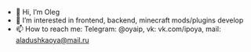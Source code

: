 - 👋 Hi, I’m Oleg
- 👀 I’m interested in frontend, backend, minecraft mods/plugins develop
- 📫 How to reach me: Telegram: @oyaip, vk: vk.com/ipoya, mail: aladushkaoya@mail.ru
